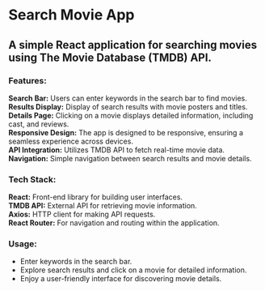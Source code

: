 # Search Movie App
## A simple React application for searching movies using The Movie Database (TMDB) API.

### Features:
__Search Bar:__ Users can enter keywords in the search bar to find movies.  
__Results Display:__ Display of search results with movie posters and titles.  
__Details Page:__ Clicking on a movie displays detailed information, including cast, and reviews.  
__Responsive Design:__ The app is designed to be responsive, ensuring a seamless experience across devices.  
__API Integration:__ Utilizes TMDB API to fetch real-time movie data.  
__Navigation:__ Simple navigation between search results and movie details.  

### Tech Stack:
__React:__ Front-end library for building user interfaces.  
__TMDB API:__ External API for retrieving movie information.  
__Axios:__ HTTP client for making API requests.  
__React Router:__ For navigation and routing within the application.  

### Usage:
+ Enter keywords in the search bar.
+ Explore search results and click on a movie for detailed information.
+ Enjoy a user-friendly interface for discovering movie details.


